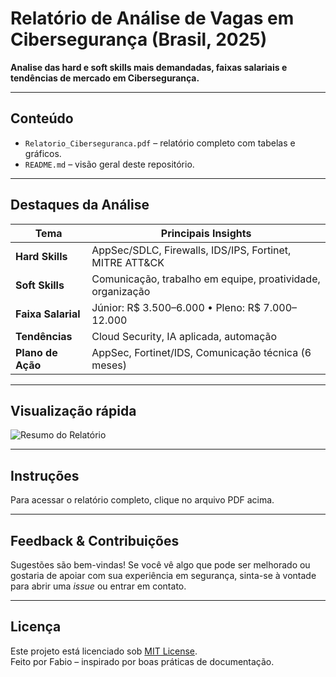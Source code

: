 # Relatório de Análise de Vagas em Cibersegurança (Brasil, 2025)

**Analise das hard e soft skills mais demandadas, faixas salariais e tendências de mercado em Cibersegurança.**

---

##  Conteúdo
- `Relatorio_Ciberseguranca.pdf` – relatório completo com tabelas e gráficos.
- `README.md` – visão geral deste repositório.

---

##  Destaques da Análise

| Tema                | Principais Insights |
|---------------------|---------------------|
| **Hard Skills**     | AppSec/SDLC, Firewalls, IDS/IPS, Fortinet, MITRE ATT&CK |
| **Soft Skills**     | Comunicação, trabalho em equipe, proatividade, organização |
| **Faixa Salarial**  | Júnior: R$ 3.500–6.000 • Pleno: R$ 7.000–12.000 |
| **Tendências**      | Cloud Security, IA aplicada, automação |
| **Plano de Ação**   | AppSec, Fortinet/IDS, Comunicação técnica (6 meses) |

---

##  Visualização rápida

![Resumo do Relatório](link-para-imagem-ou-figura-do-grafico.jpg)

---

##  Instruções

Para acessar o relatório completo, clique no arquivo PDF acima.

---

##  Feedback & Contribuições

Sugestões são bem-vindas! Se você vê algo que pode ser melhorado ou gostaria de apoiar com sua experiência em segurança, sinta-se à vontade para abrir uma *issue* ou entrar em contato.

---

##  Licença

Este projeto está licenciado sob [MIT License](https://opensource.org/licenses/MIT).  
Feito por Fabio – inspirado por boas práticas de documentação.
